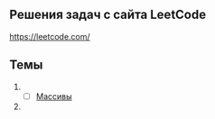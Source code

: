 ## Решения задач с сайта LeetCode

https://leetcode.com/
## Темы

1. -[ ] [Массивы](src/main/java/org/education/leetcode/arrays/README.md)
2. 